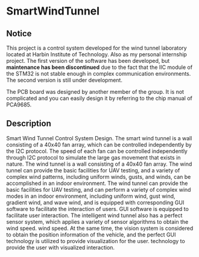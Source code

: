 # SmartWindTunnel

## Notice

This project is a control system developed for the wind tunnel laboratory located at Harbin Institute of Technology. Also as my personal internship project. The first version of the software has been developed, but **maintenance has been discontinued** due to the fact that the IIC module of the STM32 is not stable enough in complex communication environments. The second version is still under development.

The PCB board was designed by another member of the group. It is not complicated and you can easily design it by referring to the chip manual of PCA9685.

## Description
Smart Wind Tunnel Control System Design. The smart wind tunnel is a wall consisting of a 40x40 fan array, which can be controlled independently by the I2C protocol. The speed of each fan can be controlled independently through I2C protocol to simulate the large gas movement that exists in nature. The wind tunnel is a wall consisting of a 40x40 fan array. The wind tunnel can provide the basic facilities for UAV testing, and a variety of complex wind patterns, including uniform winds, gusts, and winds, can be accomplished in an indoor environment. The wind tunnel can provide the basic facilities for UAV testing, and can perform a variety of complex wind modes in an indoor environment, including uniform wind, gust wind, gradient wind, and wave wind, and is equipped with corresponding GUI software to facilitate the interaction of users. GUI software is equipped to facilitate user interaction. The intelligent wind tunnel also has a perfect sensor system, which applies a variety of sensor algorithms to obtain the wind speed. wind speed. At the same time, the vision system is considered to obtain the position information of the vehicle, and the perfect GUI technology is utilized to provide visualization for the user. technology to provide the user with visualized interaction.
